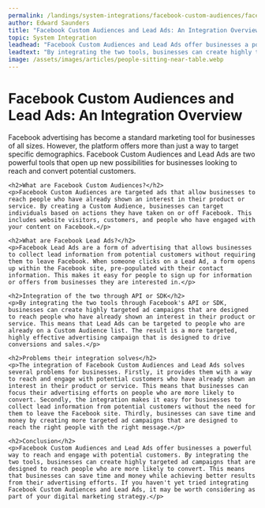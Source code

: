 ```yaml
---
permalink: /landings/system-integrations/facebook-custom-audiences/facebook-lead-ads
author: Edward Saunders
title: "Facebook Custom Audiences and Lead Ads: An Integration Overview"
topic: System Integration
leadhead: "Facebook Custom Audiences and Lead Ads offer businesses a powerful way to reach and engage with potential customers"
leadtext: "By integrating the two tools, businesses can create highly targeted ad campaigns that are designed to reach people who are more likely to convert. This means that businesses can save time and money while achieving better results from their advertising efforts. If you haven't yet tried integrating Facebook Custom Audiences and Lead Ads, it may be worth considering as part of your digital marketing strategy."
image: /assets/images/articles/people-sitting-near-table.webp
---
```

<div class="arttext">    <h1>Facebook Custom Audiences and Lead Ads: An Integration Overview</h1>
    <p>Facebook advertising has become a standard marketing tool for businesses of all sizes. However, the platform offers more than just a way to target specific demographics. Facebook Custom Audiences and Lead Ads are two powerful tools that open up new possibilities for businesses looking to reach and convert potential customers. </p>
    
    <h2>What are Facebook Custom Audiences?</h2>
    <p>Facebook Custom Audiences are targeted ads that allow businesses to reach people who have already shown an interest in their product or service. By creating a Custom Audience, businesses can target individuals based on actions they have taken on or off Facebook. This includes website visitors, customers, and people who have engaged with your content on Facebook.</p>
    
    <h2>What are Facebook Lead Ads?</h2>
    <p>Facebook Lead Ads are a form of advertising that allows businesses to collect lead information from potential customers without requiring them to leave Facebook. When someone clicks on a Lead Ad, a form opens up within the Facebook site, pre-populated with their contact information. This makes it easy for people to sign up for information or offers from businesses they are interested in.</p>
    
    <h2>Integration of the two through API or SDK</h2>
    <p>By integrating the two tools through Facebook's API or SDK, businesses can create highly targeted ad campaigns that are designed to reach people who have already shown an interest in their product or service. This means that Lead Ads can be targeted to people who are already on a Custom Audience list. The result is a more targeted, highly effective advertising campaign that is designed to drive conversions and sales.</p>
    
    <h2>Problems their integration solves</h2>
    <p>The integration of Facebook Custom Audiences and Lead Ads solves several problems for businesses. Firstly, it provides them with a way to reach and engage with potential customers who have already shown an interest in their product or service. This means that businesses can focus their advertising efforts on people who are more likely to convert. Secondly, the integration makes it easy for businesses to collect lead information from potential customers without the need for them to leave the Facebook site. Thirdly, businesses can save time and money by creating more targeted ad campaigns that are designed to reach the right people with the right message.</p>
    
    <h2>Conclusion</h2>
    <p>Facebook Custom Audiences and Lead Ads offer businesses a powerful way to reach and engage with potential customers. By integrating the two tools, businesses can create highly targeted ad campaigns that are designed to reach people who are more likely to convert. This means that businesses can save time and money while achieving better results from their advertising efforts. If you haven't yet tried integrating Facebook Custom Audiences and Lead Ads, it may be worth considering as part of your digital marketing strategy.</p>
</div>